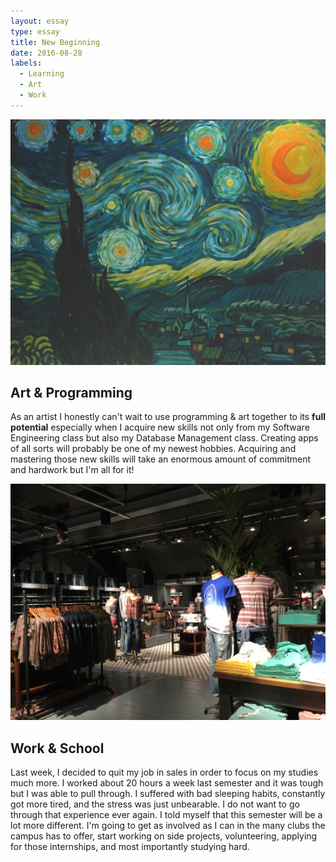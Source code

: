 ```yaml
---
layout: essay
type: essay
title: New Beginning
date: 2016-08-28
labels:
  - Learning
  - Art
  - Work
---
```


<img src="../images/MyArt.jpg" style="max-width:100%;">

## Art & Programming

   As an artist I honestly can't wait to use programming & art together to its <b>full potential</b> especially when I acquire new skills not only from my Software Engineering class but also my Database Management class. Creating apps of all sorts will probably be one of my newest hobbies. Acquiring and mastering those new skills will take an enormous amount of commitment and hardwork but I'm all for it! 

<img src="../images/instore.jpg" style="max-width:100%;"> 

## Work & School

  Last week, I decided to quit my job in sales in order to focus on my studies much more. I worked about 20 hours a week last
semester and it was tough but I was able to pull through. I suffered with bad sleeping habits, constantly got more tired, and
the stress was just unbearable. I do not want to go through that experience ever again. I told myself that this semester will be a lot more different. I'm going to get as involved as I can in the many clubs the campus has to offer, start working on side projects, volunteering, applying for those internships, and most importantly studying hard.  


